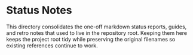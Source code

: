 # Status Notes

This directory consolidates the one-off markdown status reports, guides, and retro notes that used to live in the repository root. Keeping them here keeps the project root tidy while preserving the original filenames so existing references continue to work.
